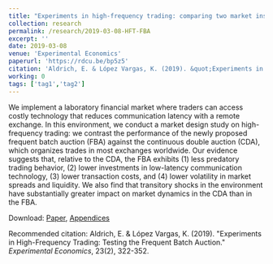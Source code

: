 ```yaml
---
title: "Experiments in high-frequency trading: comparing two market institutions"
collection: research
permalink: /research/2019-03-08-HFT-FBA
excerpt: ''
date: 2019-03-08
venue: 'Experimental Economics'
paperurl: 'https://rdcu.be/bp5z5'
citation: 'Aldrich, E. & López Vargas, K. (2019). &quot;Experiments in High-Frequency Trading: Testing the Frequent Batch Auction.&quot; <i>Experimental Economics</i>, 23(2), 322-352.'
working: 0
tags: ['tag1','tag2']
---
```

We implement a laboratory financial market where traders can access costly technology that reduces communication latency with a remote exchange. In this environment, we conduct a market design study on high-frequency trading: we contrast the performance of the newly proposed frequent batch auction (FBA) against the continuous double auction (CDA), which organizes trades in most exchanges worldwide. Our evidence suggests that, relative to the CDA, the FBA exhibits (1) less predatory trading behavior, (2) lower investments in low-latency communication technology, (3) lower transaction costs, and (4) lower volatility in market spreads and liquidity. We also find that transitory shocks in the environment have substantially greater impact on market dynamics in the CDA than in the FBA.

Download: 
[Paper](https://rdcu.be/bp5z5),
[Appendices](https://static-content.springer.com/esm/art%3A10.1007%2Fs10683-019-09605-2/MediaObjects/10683_2019_9605_MOESM1_ESM.pdf)

Recommended citation: Aldrich, E. & López Vargas, K. (2019). &quot;Experiments in High-Frequency Trading: Testing the Frequent Batch Auction.&quot; <i>Experimental Economics</i>, 23(2), 322-352.
